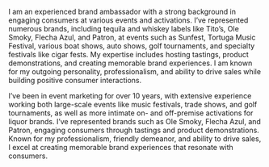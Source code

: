 
I am an experienced brand ambassador with a strong background in engaging consumers at various events and activations. I’ve represented numerous brands, including tequila and whiskey labels like Tito’s, Ole Smoky, Flecha Azul, and Patron, at events such as Sunfest, Tortuga Music Festival, various boat shows, auto shows, golf tournaments, and specialty festivals like cigar fests. My expertise includes hosting tastings, product demonstrations, and creating memorable brand experiences. I am known for my outgoing personality, professionalism, and ability to drive sales while building positive consumer interactions.

I’ve been in event marketing for over 10 years, with extensive experience working both large-scale events like music festivals, trade shows, and golf tournaments, as well as more intimate on- and off-premise activations for liquor brands. I’ve represented brands such as Ole Smoky, Flecha Azul, and Patron, engaging consumers through tastings and product demonstrations. Known for my professionalism, friendly demeanor, and ability to drive sales, I excel at creating memorable brand experiences that resonate with consumers.